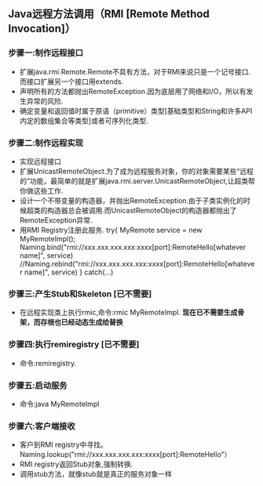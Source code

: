 ## Java远程方法调用（RMI [Remote Method Invocation]）

### 步骤一:制作远程接口
- 扩展java.rmi.Remote.Remote不具有方法，对于RMI来说只是一个记号接口.而接口扩展另一个接口用extends.
- 声明所有的方法都抛出RemoteException.因为底层用了网络和I/O，所以有发生异常的风险.
- 确定变量和返回值时属于原语（primitive）类型[基础类型和String和许多API内定的数组集合等类型]或者可序列化类型.

### 步骤二:制作远程实现
- 实现远程接口
- 扩展UnicastRemoteObject.为了成为远程服务对象，你的对象需要某些“远程的”功能，最简单的就是扩展java.rmi.server.UnicastRemoteObject,让超类帮你做这些工作.
- 设计一个不带变量的构造器，并抛出RemoteException.由于子类实例化的时候超类的构造器总会被调用.而UnicastRemoteObject的构造器都抛出了RemoteException异常.
- 用RMI Registry注册此服务.
    try{
        MyRemote service = new MyRemoteImpl();
        Naming.bind("rmi://xxx.xxx.xxx.xxx:xxxx[port]:RemoteHello[whatever name]", service)
        //Naming.rebind("rmi://xxx.xxx.xxx.xxx:xxxx[port]:RemoteHello[whatever name]", service)
    } catch(...)
    
### 步骤三:产生Stub和Skeleton [已不需要]
- 在远程实现类上执行rmic,命令:rmic MyRemoteImpl.  **现在已不需要生成骨架，而存根也已经动态生成给替换**

### 步骤四:执行remiregistry [已不需要]
- 命令:remiregistry.

### 步骤五:启动服务
- 命令:java MyRemoteImpl

### 步骤六:客户端接收
- 客户到RMI registry中寻找。 Naming.lookup("rmi://xxx.xxx.xxx.xxx:xxxx[port]:RemoteHello"）
- RMI registry返回Stub对象,强制转换.
- 调用stub方法，就像stub就是真正的服务对象一样